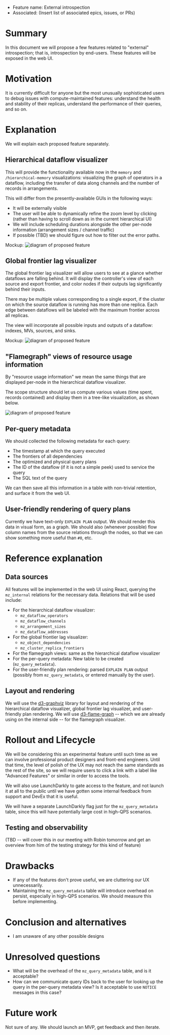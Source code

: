 - Feature name: External introspection
- Associated: (Insert list of associated epics, issues, or PRs)

# Summary
[summary]: #summary

In this document we will propose a few features related to "external"
introspection; that is, introspection by end-users. These features
will be exposed in the web UI.

# Motivation
[motivation]: #motivation

It is currently difficult for anyone but the most unusually
sophisticated users to debug issues with compute-maintained features:
understand the health and stability of their replicas, understand the
performance of their queries, and so on.

# Explanation
[explanation]: #explanation

We will explain each proposed feature separately.

## Hierarchical dataflow visualizer

This will provide the functionality available now in the `memory` and
`/hierarchical-memory` visualizations: visualizing the graph of
operators in a dataflow, including the transfer of data along channels
and the number of records in arrangements.

This will differ from the presently-available GUIs in the following
ways:

* It will be externally visible
* The user will be able to dynamically refine the zoom level by
  clicking (rather than having to scroll down as in the current
  hierarchical UI)
* We will include scheduling durations alongside the other per-node
  information (arrangement sizes / channel traffic)
* If possible (TBD) we should figure out how to filter out the error
  paths.

Mockup: ![diagram of proposed feature](hdv.png)

## Global frontier lag visualizer

The global frontier lag visualizer will allow users to see at a glance
whether dataflows are falling behind. It will display the controller's
view of each source and export frontier, and color nodes if their
outputs lag significantly behind their inputs.

There may be multiple values corresponding to a single export, if
the cluster on which the source dataflow is running has more than one
replica. Each edge between dataflows will be labeled with the maximum
frontier across all replicas.

The view will incorporate all possible inputs and outputs of a
dataflow: indexes, MVs, sources, and sinks.

Mockup: ![diagram of proposed feature](gflv.png)

## "Flamegraph" views of resource usage information

By "resource usage information" we mean the same things that are displayed
per-node in the hierarchical dataflow visualizer.

The scope structure should let us compute various values (time spent,
records contained) and display them in a tree-like visualization, as
shown below.

![diagram of proposed feature](fg.png)

## Per-query metadata

We should collected the following metadata for each query:

* The timestamp at which the query executed
* The frontiers of all dependencies
* The optimized and physical query plans
* The ID of the dataflow (if it is not a simple peek) used to service
  the query
* The SQL text of the query

We can then save all this information in a table with non-trivial
retention, and surface it from the web UI.

## User-friendly rendering of query plans

Currently we have text-only `EXPLAIN PLAN` output. We should render
this data in visual form, as a graph. We should also (whenever
possible) flow column names from the source relations through the
nodes, so that we can show something more useful than `#0`, etc.

# Reference explanation
[reference-explanation]: #reference-explanation

## Data sources
All features will be implemented in the web UI using React, querying
the `mz_internal` relations for the necessary data. Relations that
will be used include:

* For the hierarchical dataflow visualizer:
    * `mz_dataflow_operators`
    * `mz_dataflow_channels`
    * `mz_arrangement_sizes`
    * `mz_dataflow_addresses`
* For the global frontier lag visualizer:
    * `mz_object_dependencies`
    * `mz_cluster_replica_frontiers`
* For the flamegraph views: same as the hierarchical dataflow
  visualizer
* For the per-query metadata: New table to be created
  (`mz_query_metadata`).
* For the user-friendly plan rendering: parsed `EXPLAIN PLAN` output
  (possibly from `mz_query_metadata`, or entered manually by the user).

## Layout and rendering

We will use the [d3-graphviz](https://github.com/magjac/d3-graphviz)
library for layout and rendering of the hierarchical dataflow
visualizer, global frontier lag visualizer, and user-friendly plan
rendering. We will use
[d3-flame-graph](https://github.com/spiermar/d3-flame-graph) -- which
we are already using on the internal side -- for the flamegraph
visualizer.

# Rollout and Lifecycle

We will be considering this an experimental feature until such time as
we can involve professional product designers and front-end
engineers. Until that time, the level of polish of the UX may not
reach the same standards as the rest of the site, so we will require
users to click a link with a label like "Advanced Features" or similar
in order to access the tools.

We will also use LaunchDarkly to gate access to the feature, and not
launch it at all to the public until we have gotten some internal
feedback from support and DevEx that it is useful.

We will have a separate LaunchDarkly flag just for the
`mz_query_metadata` table, since this will have potentially large cost
in high-QPS scenarios.

## Testing and observability

(TBD -- will cover this in our meeting with Robin tomorrow and get an
overview from him of the testing strategy for this kind of feature)

# Drawbacks
[drawbacks]: #drawbacks

* If any of the features don't prove useful, we are cluttering our UX
  unnecessarily.
* Maintaining the `mz_query_metadata` table will introduce overhead on
  persist, especially in high-QPS scenarios. We should measure this
  before implementing.

# Conclusion and alternatives
[conclusion-and-alternatives]: #conclusion-and-alternatives

- I am unaware of any other possible designs

# Unresolved questions
[unresolved-questions]: #unresolved-questions

* What will be the overhead of the `mz_query_metadata` table, and is
  it acceptable?
* How can we communicate query IDs back to the user for looking up the
  query in the per-query metadata view? Is it acceptable to use
  `NOTICE` messages in this case?

# Future work
[future-work]: #future-work

Not sure of any. We should launch an MVP, get feedback and then iterate.
